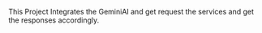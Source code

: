 This Project Integrates the GeminiAI and get request the services and get the responses accordingly.
